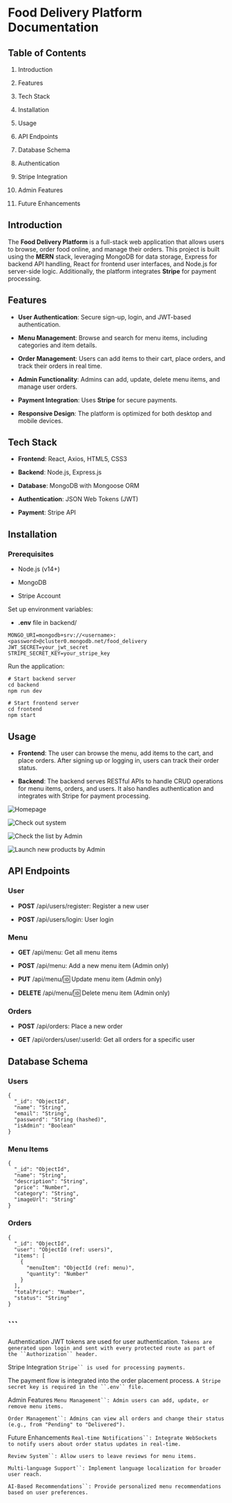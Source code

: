# Food Delivery Platform Documentation

## **Table of Contents**

1. Introduction

2. Features

3. Tech Stack

4. Installation

5. Usage

6. API Endpoints

7. Database Schema

8. Authentication

9. Stripe Integration

10. Admin Features

11. Future Enhancements

## **Introduction**

The **Food Delivery Platform** is a full-stack web application that allows users to browse, order food online, and manage their orders. This project is built using the **MERN** stack, leveraging MongoDB for data storage, Express for backend API handling, React for frontend user interfaces, and Node.js for server-side logic. Additionally, the platform integrates **Stripe** for payment processing.

## **Features**

- **User Authentication**: Secure sign-up, login, and JWT-based authentication.

- **Menu Management**: Browse and search for menu items, including categories and item details.

- **Order Management**: Users can add items to their cart, place orders, and track their orders in real time.

- **Admin Functionality**: Admins can add, update, delete menu items, and manage user orders.

- **Payment Integration**: Uses **Stripe** for secure payments.

- **Responsive Design**: The platform is optimized for both desktop and mobile devices.

## **Tech Stack**

- **Frontend**: React, Axios, HTML5, CSS3

- **Backend**: Node.js, Express.js

- **Database**: MongoDB with Mongoose ORM

- **Authentication**: JSON Web Tokens (JWT)

- **Payment**: Stripe API

## **Installation**

### **Prerequisites**

- Node.js (v14+)

- MongoDB

- Stripe Account

Set up environment variables:

- **.env** file in backend/

```
MONGO_URI=mongodb+srv://<username>:<password>@cluster0.mongodb.net/food_delivery
JWT_SECRET=your_jwt_secret
STRIPE_SECRET_KEY=your_stripe_key
```
Run the application:

```
# Start backend server
cd backend
npm run dev

# Start frontend server
cd frontend
npm start
```
## **Usage**

- **Frontend**: The user can browse the menu, add items to the cart, and place orders. After signing up or logging in, users can track their order status.

- **Backend**: The backend serves RESTful APIs to handle CRUD operations for menu items, orders, and users. It also handles authentication and integrates with Stripe for payment processing.

![Homepage](pics/Image_1.png)

![Check out system](pics/Image_2.png)

![Check the list by Admin](pics/Image_3.png)

![Launch new products by Admin](pics/Image_4.png)

## **API Endpoints**

### **User**

- **POST** /api/users/register: Register a new user

- **POST** /api/users/login: User login

### **Menu**

- **GET** /api/menu: Get all menu items

- **POST** /api/menu: Add a new menu item (Admin only)

- **PUT** /api/menu/:id: Update menu item (Admin only)

- **DELETE** /api/menu/:id: Delete menu item (Admin only)

### **Orders**

- **POST** /api/orders: Place a new order

- **GET** /api/orders/user/:userId: Get all orders for a specific user

## **Database Schema**

### **Users**

```
{
  "_id": "ObjectId",
  "name": "String",
  "email": "String",
  "password": "String (hashed)",
  "isAdmin": "Boolean"
}
```
### **Menu Items**

```
{
  "_id": "ObjectId",
  "name": "String",
  "description": "String",
  "price": "Number",
  "category": "String",
  "imageUrl": "String"
}
```
### **Orders**

```
{
  "_id": "ObjectId",
  "user": "ObjectId (ref: users)",
  "items": [
    {
      "menuItem": "ObjectId (ref: menu)",
      "quantity": "Number"
    }
  ],
  "totalPrice": "Number",
  "status": "String"
}
```
## ```
Authentication
JWT tokens are used for user authentication.
`Tokens are generated upon login and sent with every protected route as part of the ``Authorization`` header.`


Stripe Integration
`Stripe`` is used for processing payments.`

The payment flow is integrated into the order placement process.
`A Stripe secret key is required in the ``.env`` file.`


Admin Features
`Menu Management``: Admin users can add, update, or remove menu items.`

`Order Management``: Admins can view all orders and change their status (e.g., from "Pending" to "Delivered").`


Future Enhancements
`Real-time Notifications``: Integrate WebSockets to notify users about order status updates in real-time.`

`Review System``: Allow users to leave reviews for menu items.`

`Multi-language Support``: Implement language localization for broader user reach.`

`AI-Based Recommendations``: Provide personalized menu recommendations based on user preferences.`


